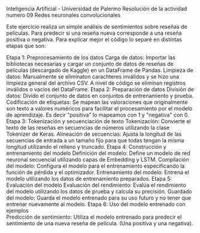 Inteligencia Artificial - Universidad de Palermo
Resolución de la actividad numero 09 Redes neuronales convolucionales

Este ejercicio realiza un simple análisis de sentimientos sobre reseñas de películas. Para predecir si una reseña nueva corresponde a una reseña positiva o negativa.
Para explicar mejor el código lo separé en distintas etapas que son:

Etapa 1: Preprocesamiento de los datos
  Carga de datos: Importar las bibliotecas necesarias y cargar un conjunto de datos de reseñas de películas (descargado de Kaggle) en un DataFrame de Pandas.
  Limpieza de datos: Manualmente se eliminaton carachteres inválidos y se hizo una limpieza general del archivo CSV. A nivel de código se eliminan registros inválidos o vacíos del DataFrame.
Etapa 2: Preparación de datos
  División de datos: Divido el conjunto de datos en conjuntos de entrenamiento y prueba.
  Codificación de etiquetas: Se mapean las valoraciones que originalmente son texto a valores numéricos para facilitar el procesamiento por el modelo de aprendizaje. Es decir "positiva" lo mapeamos con 1 y "negativa" con 0.
Etapa 3: Tokenización y secuenciación de texto
  Tokenización: Convierte el texto de las reseñas en secuencias de números utilizando la clase Tokenizer de Keras.
  Alineación de secuencias: Ajusta la longitud de las secuencias de entrada a un tamaño fijo para que todas tengan la misma longitud utilizando el relleno y truncado.
Etapa 4: Construcción y entrenamiento del modelo
  Definición del modelo: Define un modelo de red neuronal secuencial utilizando capas de Embedding y LSTM.
  Compilación del modelo: Configura el modelo para el entrenamiento especificando la función de pérdida y el optimizador.
  Entrenamiento del modelo: Entrena el modelo utilizando los datos de entrenamiento preparados.
Etapa 5: Evaluación del modelo
  Evaluación del rendimiento: Evalúa el rendimiento del modelo utilizando los datos de prueba y calcula su precisión.
  Guardado del modelo: Guarda el modelo entrenado para su uso futuro y no tener que entrenar nuevamente al modelo.
Etapa 6: Uso del modelo entrenado con ejemplos  
  Predicción de sentimiento: Utiliza el modelo entrenado para predecir el sentimiento de una nueva reseña de película. (Una positiva y una negativa).
